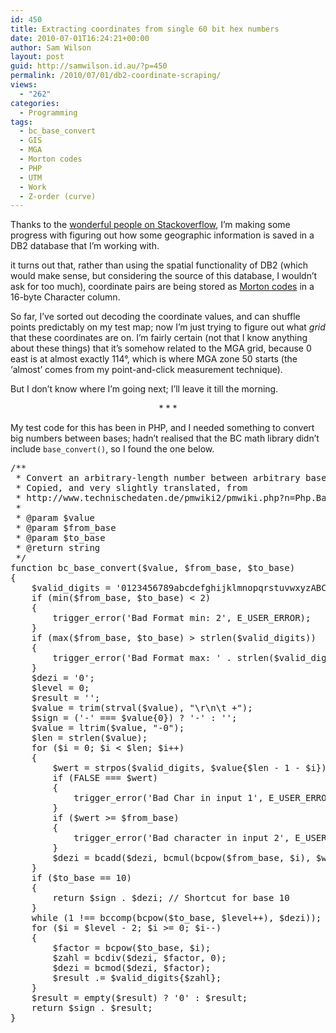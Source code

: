 ```yaml
---
id: 450
title: Extracting coordinates from single 60 bit hex numbers
date: 2010-07-01T16:24:21+00:00
author: Sam Wilson
layout: post
guid: http://samwilson.id.au/?p=450
permalink: /2010/07/01/db2-coordinate-scraping/
views:
  - "262"
categories:
  - Programming
tags:
  - bc_base_convert
  - GIS
  - MGA
  - Morton codes
  - PHP
  - UTM
  - Work
  - Z-order (curve)
---
```

Thanks to the [wonderful people on Stackoverflow](http://stackoverflow.com/questions/3130445/can-anyone-convert-this-60-bit-value-to-geographic-coordinates), I&#8217;m making some progress with figuring out how some geographic information is saved in a DB2 database that I&#8217;m working with.

it turns out that, rather than using the spatial functionality of DB2 (which would make sense, but considering the source of this database, I wouldn&#8217;t ask for too much), coordinate pairs are being stored as [Morton codes](http://en.wikipedia.org/wiki/Z-order_%28curve%29) in a 16-byte Character column.

So far, I&#8217;ve sorted out decoding the coordinate values, and can shuffle points predictably on my test map; now I&#8217;m just trying to figure out what _grid_ that these coordinates are on. I&#8217;m fairly certain (not that I know anything about these things) that it&#8217;s somehow related to the MGA grid, because 0 east is at almost exactly 114&deg;, which is where MGA zone 50 starts (the &#8216;almost&#8217; comes from my point-and-click measurement technique).

But I don&#8217;t know where I&#8217;m going next; I&#8217;ll leave it till the morning.

<p style="text-align:center">
  * * *
</p>

My test code for this has been in PHP, and I needed something to convert big numbers between bases; hadn&#8217;t realised that the BC math library didn&#8217;t include `base_convert()`, so I found the one below.

<pre lang="php">/**
 * Convert an arbitrary-length number between arbitrary bases.
 * Copied, and very slightly translated, from
 * http://www.technischedaten.de/pmwiki2/pmwiki.php?n=Php.BaseConvert
 *
 * @param $value
 * @param $from_base
 * @param $to_base
 * @return string
 */
function bc_base_convert($value, $from_base, $to_base)
{
	$valid_digits = '0123456789abcdefghijklmnopqrstuvwxyzABCDEFGHIJKLMNOPQRSTUVWXYZ';
	if (min($from_base, $to_base) &lt; 2)
	{
		trigger_error('Bad Format min: 2', E_USER_ERROR);
	}
	if (max($from_base, $to_base) > strlen($valid_digits))
	{
		trigger_error('Bad Format max: ' . strlen($valid_digits), E_USER_ERROR);
	}
	$dezi = '0';
	$level = 0;
	$result = '';
	$value = trim(strval($value), "\r\n\t +");
	$sign = ('-' === $value{0}) ? '-' : '';
	$value = ltrim($value, "-0");
	$len = strlen($value);
	for ($i = 0; $i &lt; $len; $i++)
	{
		$wert = strpos($valid_digits, $value{$len - 1 - $i});
		if (FALSE === $wert)
		{
			trigger_error('Bad Char in input 1', E_USER_ERROR);
		}
		if ($wert >= $from_base)
		{
			trigger_error('Bad character in input 2', E_USER_ERROR);
		}
		$dezi = bcadd($dezi, bcmul(bcpow($from_base, $i), $wert));
	}
	if ($to_base == 10)
	{
		return $sign . $dezi; // Shortcut for base 10
	}
	while (1 !== bccomp(bcpow($to_base, $level++), $dezi));
	for ($i = $level - 2; $i >= 0; $i--)
	{
		$factor = bcpow($to_base, $i);
		$zahl = bcdiv($dezi, $factor, 0);
		$dezi = bcmod($dezi, $factor);
		$result .= $valid_digits{$zahl};
	}
	$result = empty($result) ? '0' : $result;
	return $sign . $result;
}
</pre>